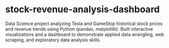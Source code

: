 # stock-revenue-analysis-dashboard
Data Science project analyzing Tesla and GameStop historical stock prices and revenue trends using Python (pandas, matplotlib). Built interactive visualizations and a dashboard to demonstrate applied data wrangling, web scraping, and exploratory data analysis skills.
